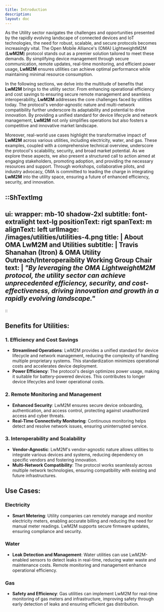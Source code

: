 ```yaml
---
title: Introduction
description:
layout: doc
---
```



As the Utility sector navigates the challenges and opportunities presented by the rapidly evolving landscape of connected devices and IoT technologies, the need for robust, scalable, and secure protocols becomes increasingly vital. The Open Mobile Alliance's (OMA) LightweightM2M (__LwM2M__) protocol stands out as a premier solution tailored to meet these demands. By simplifying device management through secure communication, remote updates, real-time monitoring, and efficient power usage, __LwM2M__ ensures utilities can achieve optimal performance while maintaining minimal resource consumption.

In the following sections, we delve into the multitude of benefits that __LwM2M__ brings to the utility sector. From enhancing operational efficiency and cost savings to ensuring secure remote management and seamless interoperability, __LwM2M__ addresses the core challenges faced by utilities today. The protocol's vendor-agnostic nature and multi-network compatibility further underscore its adaptability and potential to drive innovation. By providing a unified standard for device lifecycle and network management, __LwM2M__ not only simplifies operations but also fosters a competitive and innovative market landscape.

Moreover, real-world use cases highlight the transformative impact of __LwM2M__ across various utilities, including electricity, water, and gas. These examples, coupled with a comprehensive technical overview, underscore the protocol's scalability, security, and broad market potential. As we explore these aspects, we also present a structured call to action aimed at engaging stakeholders, promoting adoption, and providing the necessary resources and support. Through workshops, collaborative pilots, and industry advocacy, OMA is committed to leading the charge in integrating __LwM2M__ into the utility space, ensuring a future of enhanced efficiency, security, and innovation.



::ShTextImg
---
ui:
    wrapper: mb-10 shadow-2xl
    subtitle: font-extralight text-lg
positionText: rigt
spanText: m
alignText: left
urlImage: /images/utilities/utilities-4.png
title: | 
    About OMA LwM2M and Utilities
subtitle: |
    Travis Shanahan (Itron) & OMA Utility Outreach/Interoperaiblity Working Group Chair
text: |
    _"By leveraging the OMA LightweightM2M protocol, the utility sector can achieve unprecedented efficiency, security, and cost-effectiveness, driving innovation and growth in a rapidly evolving landscape."_ 
---
::



## Benefits for Utilities:

### 1. Efficiency and Cost Savings

- **Streamlined Operations**: LwM2M provides a unified standard for device lifecycle and network management, reducing the complexity of handling multiple proprietary systems. This standardization minimizes operational costs and accelerates device deployment.
- **Power Efficiency**: The protocol's design optimizes power usage, making it suitable for battery-powered devices. This contributes to longer device lifecycles and lower operational costs.

### 2. Remote Monitoring and Management

- **Enhanced Security**: LwM2M ensures secure device onboarding, authentication, and access control, protecting against unauthorized access and cyber threats.
- **Real-Time Connectivity Monitoring**: Continuous monitoring helps detect and resolve network issues, ensuring uninterrupted service.

### 3. Interoperability and Scalability

- **Vendor-Agnostic**: LwM2M's vendor-agnostic nature allows utilities to integrate various devices and systems, reducing dependency on specific vendors and fostering innovation.
- **Multi-Network Compatibility**: The protocol works seamlessly across multiple network technologies, ensuring compatibility with existing and future infrastructures.

## Use Cases:

### Electricity

- **Smart Metering**: Utility companies can remotely manage and monitor electricity meters, enabling accurate billing and reducing the need for manual meter readings. LwM2M supports secure firmware updates, ensuring compliance and security.

### Water

- **Leak Detection and Management**: Water utilities can use LwM2M-enabled sensors to detect leaks in real-time, reducing water waste and maintenance costs. Remote monitoring and management enhance operational efficiency.

### Gas

- **Safety and Efficiency**: Gas utilities can implement LwM2M for real-time monitoring of gas meters and infrastructure, improving safety through early detection of leaks and ensuring efficient gas distribution.
